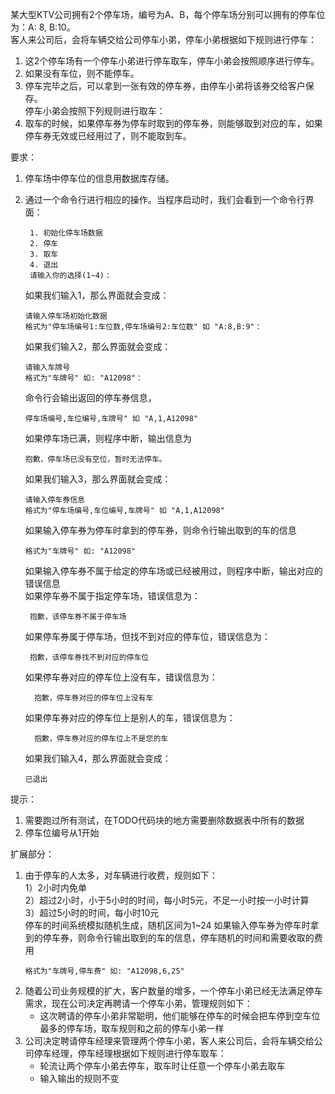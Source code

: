 某大型KTV公司拥有2个停车场，编号为A、B，每个停车场分别可以拥有的停车位为：A: 8, B:10。    
客人来公司后，会将车辆交给公司停车小弟，停车小弟根据如下规则进行停车：   
1. 这2个停车场有一个停车小弟进行停车取车，停车小弟会按照顺序进行停车。   
2. 如果没有车位，则不能停车。   
3. 停车完毕之后，可以拿到一张有效的停车券，由停车小弟将该券交给客户保存。  
停车小弟会按照下列规则进行取车：       
1. 取车的时候，如果停车券为停车时取到的停车券，则能够取到对应的车，如果停车券无效或已经用过了，则不能取到车。

要求：
1. 停车场中停车位的信息用数据库存储。
2. 通过一个命令行进行相应的操作。当程序启动时，我们会看到一个命令行界面：
     ```
      1. 初始化停车场数据
      2. 停车
      3. 取车
      4. 退出
      请输入你的选择(1~4)：
      ```
      如果我们输入1，那么界面就会变成：
      ```
      请输入停车场初始化数据
      格式为"停车场编号1:车位数,停车场编号2:车位数" 如 "A:8,B:9"：
      ```
      如果我们输入2，那么界面就会变成：
      ```
      请输入车牌号
      格式为"车牌号" 如: "A12098"：
      ```
      命令行会输出返回的停车券信息，
      ```
      停车场编号,车位编号,车牌号" 如 "A,1,A12098"
      ```
      如果停车场已满，则程序中断，输出信息为
      ```
      抱歉，停车场已没有空位，暂时无法停车。
      ```
      如果我们输入3，那么界面就会变成：
      ```
      请输入停车券信息
      格式为"停车场编号,车位编号,车牌号" 如 "A,1,A12098"
      ```
      如果输入停车券为停车时拿到的停车券，则命令行输出取到的车的信息   
      ```
      格式为"车牌号" 如: "A12098"
      ```
      
      如果输入停车券不属于给定的停车场或已经被用过，则程序中断，输出对应的错误信息   
      如果停车券不属于指定停车场，错误信息为：
      ```
       抱歉，该停车券不属于停车场
      ```
      
      如果停车券属于停车场，但找不到对应的停车位，错误信息为：
      ```
       抱歉，该停车券找不到对应的停车位
      ```
      如果停车券对应的停车位上没有车，错误信息为：
     ```
       抱歉，停车券对应的停车位上没有车
    ```
      如果停车券对应的停车位上是别人的车，错误信息为：
     ```
       抱歉，停车券对应的停车位上不是您的车
     ```
      
      如果我们输入4，那么界面就会变成：
      ```
      已退出
      ```
提示：
1. 需要跑过所有测试，在TODO代码块的地方需要删除数据表中所有的数据
2. 停车位编号从1开始

扩展部分：   
1. 由于停车的人太多，对车辆进行收费，规则如下：  
    1）2小时内免单   
    2）超过2小时，小于5小时的时间，每小时5元，不足一小时按一小时计算   
    3）超过5小时的时间，每小时10元   
    停车的时间系统模拟随机生成，随机区间为1~24
    如果输入停车券为停车时拿到的停车券，则命令行输出取到的车的信息，停车随机的时间和需要收取的费用
    ```
    格式为"车牌号,停车费" 如: "A12098,6,25"
    ```
2. 随着公司业务规模的扩大，客户数量的增多，一个停车小弟已经无法满足停车需求，现在公司决定再聘请一个停车小弟，管理规则如下：   
    * 这次聘请的停车小弟非常聪明，他们能够在停车的时候会把车停到空车位最多的停车场，取车规则和之前的停车小弟一样
3. 公司决定聘请停车经理来管理两个停车小弟，客人来公司后，会将车辆交给公司停车经理，停车经理根据如下规则进行停车取车：
    * 轮流让两个停车小弟去停车，取车时让任意一个停车小弟去取车
    * 输入输出的规则不变 

